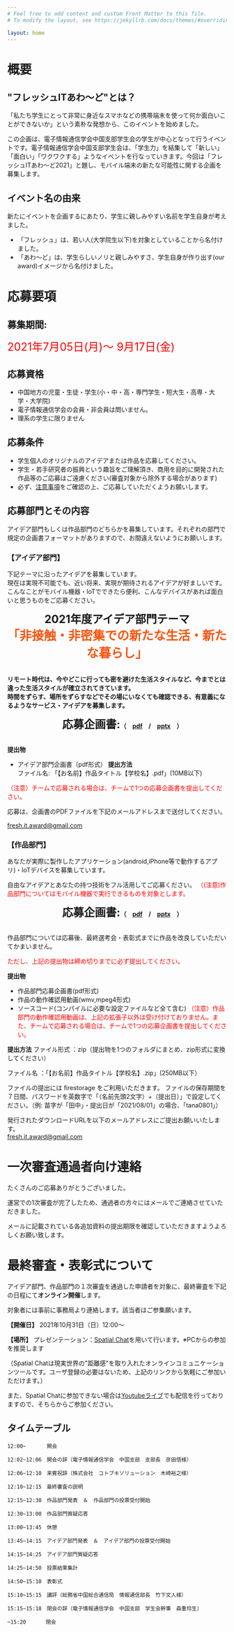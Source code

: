 ```yaml
---
# Feel free to add content and custom Front Matter to this file.
# To modify the layout, see https://jekyllrb.com/docs/themes/#overriding-theme-defaults

layout: home
---
```


# 概要
## "フレッシュITあわ〜ど"とは？
「私たち学生にとって非常に身近なスマホなどの携帯端末を使って何か面白いことができないか」という素朴な発想から、このイベントを始めました。

この企画は、電子情報通信学会中国支部学生会の学生が中心となって行うイベントです。電子情報通信学会中国支部学生会は、「学生力」を結集して「新しい」「面白い」「ワクワクする」ようなイベントを行なっていきます。今回は「フレッシュITあわ～ど2021」と題し、モバイル端末の新たな可能性に関する企画を募集します。

## イベント名の由来
新たにイベントを企画するにあたり、学生に親しみやすい名前を学生自身が考えました。

* 「フレッシュ」は、若い人(大学院生以下)を対象としていることから名付けました。
* 「あわ〜ど」は、学生らしいノリと親しみやすさ、学生自身が作り出す(our award)イメージから名付けました。

# 応募要項  
## 募集期間: 
<span style="font-size:25px; color: red;">2021年7月05日(月)～ 9月17日(金)</span> 

## 応募資格
* 中国地方の児童・生徒・学生(小・中・高・専門学生・短大生・高専・大学・大学院)
* 電子情報通信学会の会員・非会員は問いません。
* 理系の学生に限りません

## 応募条件
* 学生個人のオリジナルのアイデアまたは作品を応募してください。
* 学生・若手研究者の振興という趣旨をご理解頂き、商用を目的に開発された作品等のご応募はご遠慮ください(審査対象から除外する場合があります)
* 必ず、[注意事項]({{site.baseurl}}/caution)をご確認の上、ご応募していただくようお願いします。

## 応募部門とその内容
アイデア部門もしくは作品部門のどちらかを募集しています。それぞれの部門で規定の企画書フォーマットがありますので、お間違えないようにお願いします。

### 【アイデア部門】
下記テーマに沿ったアイデアを募集しています。<br>
現在は実現不可能でも、近い将来、実現が期待されるアイデアが好ましいです。​<br>
こんなことがモバイル機器・IoTでできたら便利、こんなデバイスがあれば面白いと思うものをご応募ください。<br>
<div style="text-align: center; font-weight: bold;">
<span style="font-size:25px">2021年度アイデア部門テーマ</span> <br>
<span style="font-size:28px; color: #F9550E;">「非接触・非密集での新たな生活・新たな暮らし」</span><br>
</div><br>

**リモート時代は、今やどこに行っても密を避けた生活スタイルなど、今までとは違った生活スタイルが確立されてきています。**<br>
**時間をずらす、場所をずらすなどでその場にいなくても確認できる、有意義になるようなサービス・アイデアを募集します。**

<div style="text-align: center; font-weight: bold;">
<span style="font-size:25px">　応募企画書:</span>（　<a href="">pdf</a>　/　<a href="">pptx</a>　）
</div><br>

**提出物**<br>
* アイデア部門企画書（pdf形式）
**提出方法**<br>
ファイル名: 「【お名前】作品タイトル【学校名】.pdf」(10MB以下)

<span style="color: red;">（注意）チームで応募される場合は、チームで1つの応募企画書を提出してください。</span>

応募は、企画書のPDFファイルを下記のメールアドレスまで送付してください。

[fresh.it.award@gmail.com](fresh.it.award@gmail.com)


### 【作品部門】
あなたが実際に製作したアプリケーション(android,iPhone等で動作するアプリ)・IoTデバイスを募集しています。

​自由なアイデアとあなたの持つ技術をフル活用してご応募ください。
<span style="color: red;">（(注意)作品部門についてはモバイル機器で実行できるものを対象とします。</span>

<div style="text-align: center; font-weight: bold;">
<span style="font-size:25px">　応募企画書:</span>（　<a href="">pdf</a>　/　<a href="">pptx</a>　）
</div><br>

作品部門については応募後、最終選考会・表彰式までに作品を改良していただいてかまいません。

<span style="color: red;">​ただし、上記の提出物は締め切りまでに必ず提出してください。</span>

**提出物**
* 作品部門応募企画書(pdf形式)
* 作品の動作確認用動画(wmv,mpeg4形式)
* ソースコード(コンパイルに必要な設定ファイルなど全て含む)
<span style="color: red;">（注意）作品部門の動作確認用動画は、上記の拡張子以外は受け付けておりません。また、チームで応募される場合は、チームで1つの応募企画書を提出してください。</span>

**提出方法**
ファイル形式 ：zip（提出物を1つのフォルダにまとめ、zip形式に変換してください）

ファイル名 ：「【お名前】作品タイトル【学校名】.zip」(250MB以下）

ファイルの提出には firestorage をご利用いただきます。
ファイルの保存期間を７日間、パスワードを英数字で「（名前先頭2文字）+（提出日）」で設定してください。（例: 苗字が「田中」・提出日が「2021/08/01」の場合、「tana0801」）

​発行されたダウンロードURLを以下のメールアドレスにご提出お願いいたします。<br>
[fresh.it.award@gmail.com](fresh.it.award@gmail.com)
<br>

# 一次審査通過者向け連絡
たくさんのご応募ありがとうございました。

運営での1次審査が完了したため、通過者の方々にはメールでご連絡させていただきました。

​メールに記載されている各追加資料の提出期限を確認していただきますようよろしくお願い致します。

# ​最終審査・表彰式について
アイデア部門、作品部門の１次審査を通過した申請者を対象に、最終審査を下記の日程にて**オンライン開催**します。

対象者には事前に事務局より連絡します。該当者はご参集願います。

**【開催日】** 2021年10月31日（日）12:00～

**【場所】** プレゼンテーション：[Spatial Chat](https://spatial.chat/s/freshitaward2021)を用いて行います。※PCからの参加を推奨します

（Spatial Chatは現実世界の"距離感"を取り入れたオンラインコミュニケーションツールです。ユーザ登録の必要はないため、上記のリンクから気軽にご参加いただけます。）

また、Spatial Chatに参加できない場合は[Youtubeライブ](https://youtu.be/qiFZG5BvbG0)でも配信を行っておりますので、そちらからご参加ください。

## タイムテーブル​

    12:00~　     開会

    12:02~12:06　開会の辞（電子情報通信学会　中国支部　支部長　彦田悟様）

    12:06~12:10　来賓祝辞（株式会社　コトブキソリューション　木崎裕之様）

    12:10~12:15　最終審査の説明

    12:15~12:30　作品部門発表　＆　作品部門の投票受付開始

    12:30~13:00　作品部門質疑応答

    13:00~13:45　休憩

    13:45~14:15　アイデア部門発表　＆　アイデア部門の投票受付開始

    14:15~14:25　アイデア部門質疑応答

    14:25~14:50　投票結果集計

    14:50~15:10　表彰式

    15:10~15:15　講評（総務省中国総合通信局　情報通信部長　竹下文人様）

    15:15~15:18　閉会の辞（電子情報通信学会　中国支部　学生会幹事　森重玲生）

    ~15:20　　   閉会


<div class="space-30"> </div>